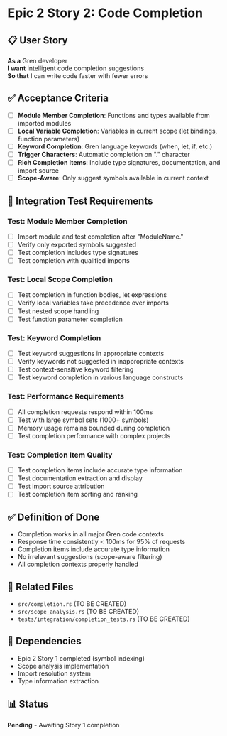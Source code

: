 # Epic 2 Story 2: Code Completion

## 📋 User Story
**As a** Gren developer  
**I want** intelligent code completion suggestions  
**So that** I can write code faster with fewer errors

## ✅ Acceptance Criteria
- [ ] **Module Member Completion**: Functions and types available from imported modules
- [ ] **Local Variable Completion**: Variables in current scope (let bindings, function parameters)
- [ ] **Keyword Completion**: Gren language keywords (when, let, if, etc.)
- [ ] **Trigger Characters**: Automatic completion on "." character
- [ ] **Rich Completion Items**: Include type signatures, documentation, and import source
- [ ] **Scope-Aware**: Only suggest symbols available in current context

## 🧪 Integration Test Requirements

### Test: Module Member Completion
- [ ] Import module and test completion after "ModuleName."
- [ ] Verify only exported symbols suggested
- [ ] Test completion includes type signatures
- [ ] Test completion with qualified imports

### Test: Local Scope Completion
- [ ] Test completion in function bodies, let expressions
- [ ] Verify local variables take precedence over imports
- [ ] Test nested scope handling
- [ ] Test function parameter completion

### Test: Keyword Completion
- [ ] Test keyword suggestions in appropriate contexts
- [ ] Verify keywords not suggested in inappropriate contexts
- [ ] Test context-sensitive keyword filtering
- [ ] Test keyword completion in various language constructs

### Test: Performance Requirements
- [ ] All completion requests respond within 100ms
- [ ] Test with large symbol sets (1000+ symbols)
- [ ] Memory usage remains bounded during completion
- [ ] Test completion performance with complex projects

### Test: Completion Item Quality
- [ ] Test completion items include accurate type information
- [ ] Test documentation extraction and display
- [ ] Test import source attribution
- [ ] Test completion item sorting and ranking

## ✅ Definition of Done
- Completion works in all major Gren code contexts
- Response time consistently < 100ms for 95% of requests
- Completion items include accurate type information
- No irrelevant suggestions (scope-aware filtering)
- All completion contexts properly handled

## 📁 Related Files
- `src/completion.rs` (TO BE CREATED)
- `src/scope_analysis.rs` (TO BE CREATED)
- `tests/integration/completion_tests.rs` (TO BE CREATED)

## 🔗 Dependencies
- Epic 2 Story 1 completed (symbol indexing)
- Scope analysis implementation
- Import resolution system
- Type information extraction

## 📊 Status
**Pending** - Awaiting Story 1 completion
